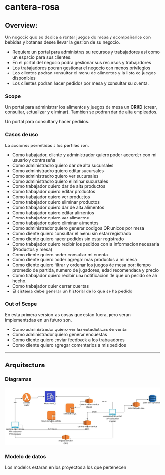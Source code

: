 # cantera-rosa

## **Overview:**

Un negocio que se dedica a rentar juegos de mesa y acompañarlos con bebidas y botanas desea llevar la gestion de su negocio.

- Requiere un portal para administras su recursos y trabajadores asi como un espacio para sus clientes.
- En el portal del negocio podra gestionar sus recursos y trabajadores
- Los trabajadores podran gestionar el negocio con menos privilegios
- Los clientes podran consultar el menu de alimentos y la lista de juegos disponibles
- Los clientes podran hacer pedidos por mesa y consultar su cuenta.
### **Scope**

Un portal para administrar los alimentos y juegos de mesa un **CRUD** (crear, consultar, actualizar y eliminar). Tambien se podran dar de alta empleados.

Un portal para consultar y hacer pedidos.

### **Casos de uso**

La acciones permitidas a los perfiles son.

- Como trabajador, cliente y administrador quiero poder accerder con mi usuario y contraseña
- Como administradro quiero dar de alta sucursales
- Como administradro quiero editar sucursales
- Como administradro quiero ver sucursales
- Como administradro quiero eliminar sucursales
- Como trabajador quiero dar de alta productos
- Como trabajador quiero editar productos
- Como trabajador quiero ver productos
- Como trabajador quiero eliminar productos
- Como trabajador quiero dar de alta alimentos
- Como trabajador quiero editar alimentos
- Como trabajador quiero ver alimentos
- Como trabajador quiero eliminar alimentos
- Como administrador quiero generar codigos QR unicos por mesa
- Como cliente quiero consultar el menu sin estar registrado
- Como cliente quiero hacer pedidos sin estar registrado
- Como trabajador quiero recibir los pedidos con la informacion necesaria (Productos y mesa)
- Como cliente quiero poder consultar mi cuenta
- Como cliente quiero poder agregar mas productos a mi mesa
- Como cliente quiero filtrar y ordenar los juegos de mesa por: tiempo promedio de partida, numero de jugadores, edad recomendada y precio
- Como trabajador quiero recibir una notificacion de que un pedido se ah hecho.
- Como trabajador quier cerrar cuentas
- El sistema debe generar un historial de lo que se ha pedido

### **Out of Scope**

En esta primera version las cosas que estan fuera, pero seran implementadas en un futuro son.

- Como administrador quiero ver las estadisticas de venta
- Como administrador quiero generar encuestas 
- Como cliente quiero enviar feedback a los trabajadores
- Como cliente quiero agregar comentarios a mis pedidos

---

## **Arquitectura**

### **Diagramas**

![Infraestructure](./img/cantera_infraestructura.jpeg?raw=true)

### **Modelo de datos**

Los modelos estaran en los proyectos a los que pertenecen
